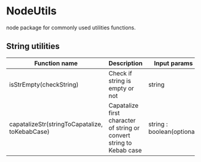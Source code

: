 # NodeUtils
node package for commonly used utilities functions.


## String utilities

Function name  | Description  | Input params | Output
------------- | ------------- | ------------- | ------------- |
isStrEmpty(checkString)  | Check if string is empty or not | string | boolean: (true/false)
capatalizeStr(stringToCapatalize, toKebabCase)  | Capatalize first character of string or convert string to Kebab case | string : boolean(optional) | string
